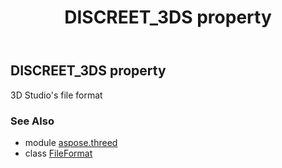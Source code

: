 ﻿---
title: DISCREET_3DS property
second_title: Aspose.3D for Python via .NET API References
description: 
type: docs
weight: 110
url: /python-net/aspose.threed/fileformat/discreet_3ds/
is_root: false
---

## DISCREET_3DS property


3D Studio's file format

### See Also
* module [aspose.threed](../../)
* class [FileFormat](/3d/python-net/aspose.threed/fileformat)
